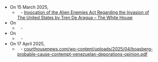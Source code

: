 - On 15 March 2025, 
	- ` ` - [Invocation of the Alien Enemies Act Regarding the Invasion of The United States by Tren De Aragua – The White House](https://www.whitehouse.gov/presidential-actions/2025/03/invocation-of-the-alien-enemies-act-regarding-the-invasion-of-the-united-states-by-tren-de-aragua/)
- On
	- ` ` - 
- On
	- ` ` - 
- On 17 April 2025, 
	- ` ` - [courthousenews.com/wp-content/uploads/2025/04/boasberg-probable-cause-contempt-venezuelan-deporations-opinion.pdf](https://www.courthousenews.com/wp-content/uploads/2025/04/boasberg-probable-cause-contempt-venezuelan-deporations-opinion.pdf)